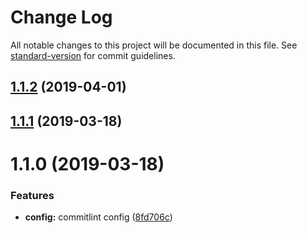 # Change Log

All notable changes to this project will be documented in this file. See [standard-version](https://github.com/conventional-changelog/standard-version) for commit guidelines.

<a name="1.1.2"></a>
## [1.1.2](https://github.com/tomSawkins/typed-get-prop/compare/v1.1.1...v1.1.2) (2019-04-01)



<a name="1.1.1"></a>
## [1.1.1](https://github.com/tomSawkins/typed-get-prop/compare/v1.1.0...v1.1.1) (2019-03-18)



<a name="1.1.0"></a>
# 1.1.0 (2019-03-18)


### Features

* **config:** commitlint config ([8fd706c](https://github.com/tomSawkins/typed-get-prop/commit/8fd706c))
